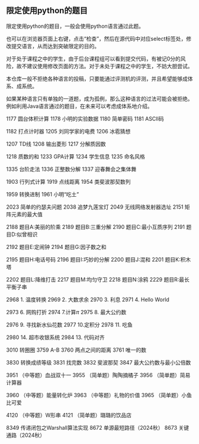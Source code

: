 ## 限定使用python的题目

限定使用python的题目，一般会使用python语言通过此题。

也可以在浏览器页面上右键，点击“检查”，然后在源代码中对应select标签处，修改提交语言，从而达到突破限定的目的。

对于处于课程之中的学生，由于后台课程组可以看到提交代码，有被记0分的风险，故不建议使用修改页面的方法。对于未处于课程之中的学生，不妨大胆尝试。

本仓库一般不拒绝各种语言的投稿，只要能通过评测机的评测，并且希望能够成体系、成系统。

如果某种语言只有单独的一道题，成为孤例，那么这种语言的过法可能会被拒绝。例如利用Java语言通过的题目，在未来可以考虑成体系地介绍。

1177 圆台体积计算 1178 小明的实验数据 1180 简单密码 1181 ASCII码

1182 打点计时器 1205 刘同学家的电费 1206 冰雹猜想

1207 TD线 1208 输出菱形 1217 分解质因数

1218 质数的和 1233 GPA计算 1234 学生信息 1235 命名风格

1335 台阶走法 1336 正整数分解 1337 迎春舞会之集体舞

1903 行列式计算 1919 点线距离 1954 类斐波那契数列 

1959 转换进制 1961 小明“吃土”

2023 简单的约瑟夫问题 2038 追梦九莲宝灯 2049 无线网络发射器选址 2151 矩阵元素的最大值

2188 题目A:美丽的阶乘 2189 题目B:三重分解 2190 题目C:最小互质序列 2191 题目D:似曾相识

2192 题目E:定闹钟 2194 题目G:因子数之和

2195 题目H:电话号码 2196 题目I:巧妙的分解 2200 题目J:混和 2201 题目K:积木塔

2202 题目L:降维打击 2217 题目M:均匀守卫 2218 题目N:涂鸦 2229 题目R:最长平衡子串

2968 1. 温度转换 2969 2. 大数求余 2970 3. 利息 2971 4. Hello World

2973 6. 网购打折 2974 7.计算$\pi$ 2975 8. 最大公约数

2976 9. 寻找新水仙花数 2977 10.定积分 2978 11. 吃鱼

2980 14. 超市收银系统 2984 13. 代码对齐

3010 转圈圈 3759 A-B 3760 两点之间的距离 3761 唯一的数

3830 转换成绩等级 3831 找完数 3832 斐波那契 3847 最大公约数与最小公倍数

3951 （中等题）血战双十一 3955 （简单题）陶陶摘橘子 3956 （简单题）简易计算器

3960 （中等题）能量转化炉 3963 （中等题）礼物的价值 3965 （简单题）小鱼比可爱

4120 （中等题）W形串 4121 （简单题）璐璐的饮品店

8349 传递闭包之Warshall算法实现 8672 单源最短路径（2024秋） 8673 关键通路（2024秋）
